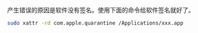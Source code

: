 产生错误的原因是软件没有签名。使用下面的命令给软件签名就好了。

```sh
sudo xattr -rd com.apple.quarantine /Applications/xxx.app
```